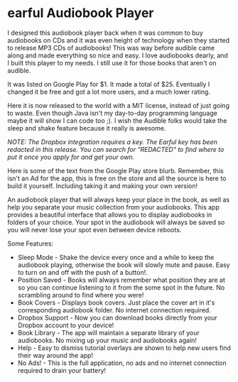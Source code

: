 # earful Audiobook Player

I designed this audiobook player back when it was common to buy audiobooks
on CDs and it was even height of technology when they started to release MP3
CDs of audiobooks! This was way before audible came along and made everything so
nice and easy. I love audiobooks dearly, and I built this player to my needs. 
I still use it for those books that aren't on audible.

It was listed on Google Play for $1. It made a total of $25. Eventually I changed it be free 
and got a lot more users, and a much lower rating.

Here it is now released to the world with a MIT license, instead of just going to waste. Even though
Java isn't my day-to-day programming language maybe it will show I can code too ;).
I wish the Audible folks would take the sleep and shake feature because it really is awesome.

_NOTE: The Dropbox integration requires a key. The Earful key has been redacted in this release.
You can search for "REDACTED" to find where to put it once you apply for and get your own._

Here is some of the text from the Google Play store blurb. Remember, this isn't an Ad for the app,
this is free on the store and all the source is here to build it yourself. Including taking it and making your own version!

An audiobook player that will always keep your place in the book, 
as well as help you separate your music collection from your audiobooks. 
This app provides a beautiful interface that allows you to display audiobooks 
in folders of your choice. Your spot in the audiobook will always be saved so 
you will never lose your spot even between device reboots. 

Some Features:
* Sleep Mode - Shake the device every once and a while to keep the audiobook playing, otherwise the book will slowly mute and pause. Easy to turn on and off with the push of a button!.
* Position Saved - Books will always remember what position they are at so you can continue listening to it from the some spot in the future. No scrambling around to find where you were!
* Book Covers - Displays book covers. Just place the cover art in it's corresponding audiobook folder. No internet connection required.
* Dropbox Support - Now you can download books directly from your Dropbox account to your device!
* Book Library - The app will maintain a separate library of your audiobooks. No mixing up your music and audiobooks again!
* Help - Easy to dismiss tutorial overlays are shown to help new users find their way around the app!
* No Ads! - This is the full application, no ads and no internet connection required to drain your battery! 